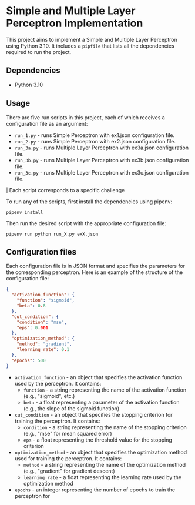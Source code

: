 # Simple and Multiple Layer Perceptron Implementation

This project aims to implement a Simple and Multiple Layer Perceptron using Python 3.10. It includes a `pipfile` that lists all the dependencies required to run the project.

## Dependencies
- Python 3.10

## Usage
There are five run scripts in this project, each of which receives a configuration file as an argument:
- `run_1.py` - runs Simple Perceptron with ex1.json configuration file.
- `run_2.py` - runs Simple Perceptron with ex2.json configuration file.
- `run_3a.py` - runs Multiple Layer Perceptron with ex3a.json configuration file.
- `run_3b.py` - runs Multiple Layer Perceptron with ex3b.json configuration file.
- `run_3c.py` - runs Multiple Layer Perceptron with ex3c.json configuration file.

| Each script corresponds to a specific challenge 

To run any of the scripts, first install the dependencies using pipenv:

```shell
pipenv install
```

Then run the desired script with the appropriate configuration file:

```shell
pipenv run python run_X.py exX.json
```

## Configuration files

Each configuration file is in JSON format and specifies the parameters for the corresponding perceptron. Here is an example of the structure of the configuration file:

```json
{
  "activation_function": {
    "function": "sigmoid",
    "beta": 0.8
  },
  "cut_condition": {
    "condition": "mse",
    "eps": 0.001
  },
  "optimization_method": {
    "method": "gradient",
    "learning_rate": 0.1
  },
  "epochs": 500
}
```


- `activation_function` - an object that specifies the activation function used by the perceptron. It contains:
  - `function` - a string representing the name of the activation function (e.g., "sigmoid", etc.)
  - `beta` - a float representing a parameter of the activation function (e.g., the slope of the sigmoid function)
- `cut_condition` - an object that specifies the stopping criterion for training the perceptron. It contains:
  - `condition` - a string representing the name of the stopping criterion (e.g., "mse" for mean squared error)
  - `eps` - a float representing the threshold value for the stopping criterion
- `optimization_method` - an object that specifies the optimization method used for training the perceptron. It contains:
  - `method` - a string representing the name of the optimization method (e.g., "gradient" for gradient descent)
  - `learning_rate` - a float representing the learning rate used by the optimization method
- `epochs` - an integer representing the number of epochs to train the perceptron for

